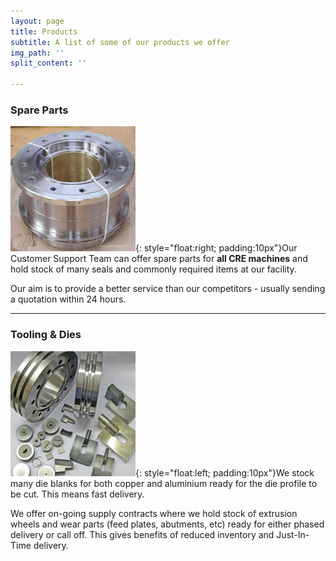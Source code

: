```yaml
---
layout: page
title: Products
subtitle: A list of some of our products we offer
img_path: ''
split_content: ''

---
```

### Spare Parts

![](/images/spare-parts-product.jpg){: style="float:right; padding:10px"}Our Customer Support Team can offer spare parts for **all CRE machines** and hold stock of many seals and commonly required items at our facility.

Our aim is to provide a better service than our competitors - usually sending a quotation within 24 hours.

***

### Tooling & Dies

![](/images/tooling-dies.jpg){: style="float:left; padding:10px"}We stock many die blanks for both copper and aluminium ready for the die profile to be cut. This means fast delivery.

We offer on-going supply contracts where we hold stock of extrusion wheels and wear parts (feed plates, abutments, etc) ready for either phased delivery or call off. This gives benefits of reduced inventory and Just-In-Time delivery.